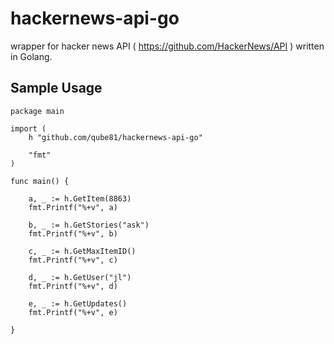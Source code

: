 # hackernews-api-go

wrapper for hacker news API ( https://github.com/HackerNews/API ) written in Golang.


## Sample Usage

```
package main

import (
	h "github.com/qube81/hackernews-api-go"

	"fmt"
)

func main() {

	a, _ := h.GetItem(8863)
	fmt.Printf("%+v", a)

	b, _ := h.GetStories("ask")
	fmt.Printf("%+v", b)

	c, _ := h.GetMaxItemID()
	fmt.Printf("%+v", c)

	d, _ := h.GetUser("jl")
	fmt.Printf("%+v", d)

	e, _ := h.GetUpdates()
	fmt.Printf("%+v", e)

}
```